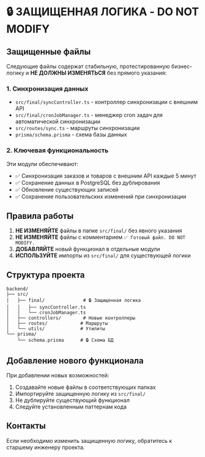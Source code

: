 # 🔒 ЗАЩИЩЕННАЯ ЛОГИКА - DO NOT MODIFY

## Защищенные файлы

Следующие файлы содержат стабильную, протестированную бизнес-логику и **НЕ ДОЛЖНЫ ИЗМЕНЯТЬСЯ** без прямого указания:

### 1. Синхронизация данных
- `src/final/syncController.ts` - контроллер синхронизации с внешним API
- `src/final/cronJobManager.ts` - менеджер cron задач для автоматической синхронизации
- `src/routes/sync.ts` - маршруты синхронизации
- `prisma/schema.prisma` - схема базы данных

### 2. Ключевая функциональность
Эти модули обеспечивают:
- ✅ Синхронизация заказов и товаров с внешним API каждые 5 минут
- ✅ Сохранение данных в PostgreSQL без дублирования
- ✅ Обновление существующих записей
- ✅ Сохранение пользовательских изменений при синхронизации

## Правила работы

1. **НЕ ИЗМЕНЯЙТЕ** файлы в папке `src/final/` без явного указания
2. **НЕ ИЗМЕНЯЙТЕ** файлы с комментарием `✅ Готовый файл. DO NOT MODIFY.`
3. **ДОБАВЛЯЙТЕ** новый функционал в отдельные модули
4. **ИСПОЛЬЗУЙТЕ** импорты из `src/final/` для существующей логики

## Структура проекта

```
backend/
├── src/
│   ├── final/              # 🔒 Защищенная логика
│   │   ├── syncController.ts
│   │   └── cronJobManager.ts
│   ├── controllers/        # Новые контроллеры
│   ├── routes/            # Маршруты
│   └── utils/             # Утилиты
└── prisma/
    └── schema.prisma      # 🔒 Схема БД
```

## Добавление нового функционала

При добавлении новых возможностей:
1. Создавайте новые файлы в соответствующих папках
2. Импортируйте защищенную логику из `src/final/`
3. Не дублируйте существующий функционал
4. Следуйте установленным паттернам кода

## Контакты

Если необходимо изменить защищенную логику, обратитесь к старшему инженеру проекта. 
